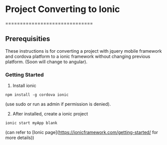 # Project Converting to Ionic
==============================

## Prerequisities

These instructions is for converting a project with jquery mobile framework and cordova platform to a ionic framework without changing previous platform. (Soon will change to angular).

### Getting Started

1. Install ionic 
```
npm install -g cordova ionic
```
(use sudo or run as admin if permission is denied).

2. After installed, create a ionic project
```
ionic start myApp blank
```
(can refer to [Ionic page](https://ionicframework.com/getting-started/ for more details))







